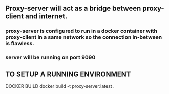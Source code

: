 ## Proxy-server will act as a bridge between proxy-client and internet. 
### proxy-server is configured to run in a docker container with proxy-client in a same network so the connection in-between is flawless.
### server will be running on port 9090


TO SETUP A RUNNING ENVIRONMENT
------------------------------
DOCKER BUILD
docker build -t proxy-server:latest .

